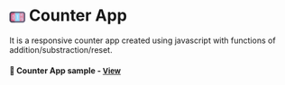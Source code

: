 # <span><img src="./counter.png" alt=counter style="height: 1em; vertical-align: middle;"></span>  Counter App

It is a responsive counter app created using javascript with functions of addition/substraction/reset.

<h4>🔹 Counter App sample - <a href="https://simonakom.github.io/number-counter/index.html" style="font-size:small;">View</a><h4>


